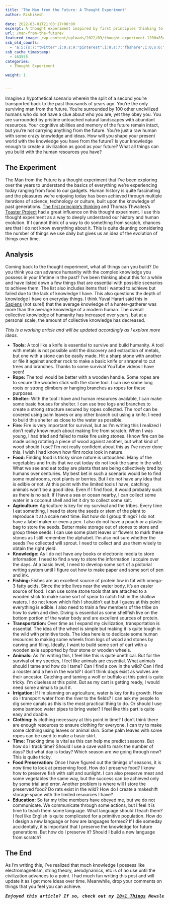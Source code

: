 ```yaml
---
title: 'The Man from the Future: A Thought Experiment'
author: Rishikesh
 
date: 2022-03-01T21:03:17+00:00
excerpt: A thought experiment inspired by first principles thinking to understand human evolution and history.
url: /man-from-the-future/
featured_image: /wp-content/uploads/2022/03/thought-experiment-1200x854.jpg
ssb_old_counts:
  - 'a:5:{s:7:"twitter";i:0;s:9:"pinterest";i:0;s:7:"fbshare";i:0;s:6:"reddit";i:0;s:6:"tumblr";N;}'
ssb_cache_timestamp:
  - 463555
categories:
  - Thought Experiment

weight: 1


---
```

<p class="has-drop-cap">
  Imagine a hypothetical scenario wherein the split of a second you&#8217;re transported back to the past thousands of years ago. You&#8217;re the only surviving man from the future. You&#8217;re surrounded by 100 other uncivilized humans who do not have a clue about who you are, yet they obey you. You are surrounded by pristine untouched natural landscapes with abundant resources. Your cognitive abilities and memory of the future remain intact, but you&#8217;re not carrying anything from the future. You&#8217;re just a raw human with some crazy knowledge and ideas. How will you shape your present world with the knowledge you have from the future? Is your knowledge enough to create a civilization as good as your future? What all things can you build with the human resources you have?
</p>

## The Experiment

The Man from the Future is a thought experiment that I&#8217;ve been exploring over the years to understand the basics of everything we&#8217;re experiencing today ranging from food to our gadgets. Human history is quite fascinating and the pleasures we&#8217;re enjoying today has been achieved through multiple iterations of science, technology or culture, built upon the knowledge of past generations. <a href="https://fs.blog/first-principles/?utm=rishikeshs.com" target="_blank" rel="noreferrer noopener" title="The first principle's thinking">The first principle&#8217;s thinking</a> and Thomas Thwaites&#8217;s <a href="https://geni.us/rsh-toaster-project" target="_blank" rel="noreferrer noopener sponsored" title="Toaster Project">Toaster Project</a> had a great influence on this thought experiment. I use this thought experiment as a way to deeply understand our history and human evolution. If I cannot think of a way to do something from scratch, chances are that I do not know everything about it. This is quite daunting considering the number of things we use daily but gives us an idea of the evolution of things over time.

## Analysis

Coming back to the thought experiment, what all things can you build? Do you think you can advance humanity with the complex knowledge you possess in your lifetime in the past? I&#8217;ve been thinking about this for a while and have listed down a few things that are essential with possible scenarios to achieve them. The list also includes items that I wanted to achieve but failed due to the lack of knowledge I have. This also questions the depth of knowledge I have on everyday things. I think Yuval Harari said this in <a href="https://geni.us/SapiensBook" target="_blank" rel="noreferrer noopener sponsored" title="Sapiens">Sapiens</a> (not sure!) that the average knowledge of a hunter-gatherer was more than the average knowledge of a modern human. The overall collective knowledge of humanity has increased over years, but at a personal scale, the amount of collective knowledge has decreased.

_This is a working article and will be updated accordingly as I explore more ideas._

  * **Tools:** A tool like a knife is essential to survive and build humanity. A tool with metals is not possible until the discovery and extraction of metals, but one with a stone can be easily made. Hit a sharp stone with another or file it against another rock to make a basic knife or shrapnel to cut trees and branches. Thanks to some survival YouTube videos I have seen!
  * **Rope:** The tool would be better with a wooden handle. Some ropes are to secure the wooden stick with the stone tool. I can use some long roots or strong climbers or hanging branches as ropes for these purposes.
  * **Shelter:** With the tool I have and human resources available, I can make some basic houses for shelter. I can use tree logs and branches to create a strong structure secured by ropes collected. The roof can be covered using palm leaves or any other branch cut using a knife. I need to build this shelter as close to the water as possible.
  * **Fire:** Fire is very important for survival, but as I&#8217;m writing this I realized I don&#8217;t really know much about making fire from scratch. When I was young, I had tried and failed to make fire using stones. I know fire can be made using rotating a piece of wood against another, but what kind of wood should I use? I&#8217;m not really confident about this as I&#8217;ve never done this. I wish I had known how flint rocks look in nature.
  * **Food:** Finding food is tricky since nature is untouched. Many of the vegetables and fruits that we eat today do not look the same in the wild. What we see and eat today are plants that are being collectively bred by humans over centuries. My best bet in such a scenario would be to find some mushrooms, root plants or berries. But I do not have any idea that is edible or not. At this point with the limited tools I have, catching animals won&#8217;t be a good idea. Even if I find food, it would probably suck as there is no salt. If I have a sea or ocean nearby, I can collect some water in a coconut shell and let it dry to collect some salt.
  * **Agriculture:** Agriculture is key for my survival and the tribes. Every time I eat something, I need to store the seeds or stem of the plant to reproduce it at a scale next time. But how do I group things? I do not have a label maker or even a pen. I also do not have a pouch or a plastic bag to store the seeds. Better make storage out of stones to store and group these seeds. I can use some plant leaves or flowers to mark these stones as I still remember the alphabet. I&#8217;m also not sure whether the seeds I&#8217;ve collected will sprout. I need to collect and use them wisely to obtain the right yield.
  * **Knowledge:** As I do not have any books or electronic media to store information, I need to find a way to store the information I acquire over the days. At a basic level, I need to develop some sort of a pictorial writing system until I figure out how to make paper and some sort of pen and ink.
  * **Fishing:** Fishes are an excellent source of protein low in fat with omega-3 fatty acids. Since the tribe lives near the water body, it&#8217;s an easier source of food. I can use some stone tools that are attached to a wooden stick to make some sort of spear to catch fish in the shallow waters. I do not know which fish I shouldn&#8217;t eat but I guess at this point everything is edible. I also need to train a few members of the tribe on how to swim and dive. Diving is essential as some shellfish live on the bottom portion of the water body and are excellent sources of protein.
  * **Transportation:** Over time as I expand my civilization, transportation is essential. The idea of the wheel is simple but making it is quite tough in the wild with primitive tools. The idea here is to dedicate some human resources to making some wheels from logs of wood and stones by carving and filing. Ideally, I want to build some sort of cart with a wooden axle supported by four stone or wooden wheels.
  * **Animals:** As I&#8217;m writing this, I feel like this is quite unethical. But for the survival of my species, I feel like animals are essential. What animals should I tame and how do I tame? Can I find a cow in the wild? Can I find a rooster and a hen in the world? I don&#8217;t think dogs exist as wolves are their ancestor. Catching and taming a wolf or buffalo at this point is quite tricky. I&#8217;m clueless at this point. But as my cart is getting ready, I would need some animals to pull it.
  * **Irrigation:** If I&#8217;m planning on agriculture, water is key for its growth. How do I transport water from the river to the fields? I can ask my people to dig some canals as this is the most practical thing to do. Or should I use some bamboo water pipes to bring water? I feel like this part is quite easy and doable.
  * **Clothing:** Is clothing necessary at this point in time? I don&#8217;t think there are enough resources to ensure clothing for everyone. I can try to make some clothing using leaves or animal skin. Some palm leaves with some ropes can be used to make a basic skirt.
  * **Time:** Tracking time is vital as this can help me predict seasons. But how do I track time? Should I use a cave wall to mark the number of days? But what day is today? Which season are we going through now? This is quite tricky.
  * **Food Preservation:** Once I have figured out the timings of seasons, it is now time to look at preserving food. How do I preserve food? I know how to preserve fish with salt and sunlight. I can also preserve meat and some vegetables the same way, but the success can be achieved only by some trial and error. Another problem is where will I store the preserved food? Do rats exist in the wild? How do I create a makeshift storage space with the limited resources I have?
  * **Education:** So far my tribe members have obeyed me, but we do not communicate. We communicate through some actions, but I feel it is time to teach them some language. What language should I teach them? I feel like English is quite complicated for a primitive population. How do I design a new language or how are languages formed? If I die someday accidentally, it is important that I preserve the knowledge for future generations. But how do I preserve it? Should I build a new language from scratch?

## The End

As I&#8217;m writing this, I&#8217;ve realized that much knowledge I possess like electromagnetism, string theory, aerodynamics, etc is of no use until the civilization advances to a point. I had much fun writing this post and will update it as I get more ideas over time. Meanwhile, drop your comments on things that you feel you can achieve.

<pre class="wp-block-preformatted"><em><strong>Enjoyed this article? If so, check out my <a href="https://rishikesh.substack.com/" target="_blank" rel="noreferrer noopener">10+1 Things</a> Newsletter that I send out every Sunday. It contains 11 interesting Things I thought were worth sharing including books,articles, projects, and other things I'm curious about. <a href="https://rishikeshs.com/newsletter/" target="_blank" rel="noreferrer noopener">Click here </a>if you would like to check out the previous issues and may be subscribe! </strong></em></pre>